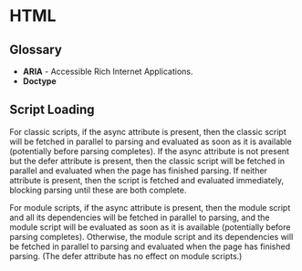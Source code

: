 HTML
==

## Glossary

- **ARIA** - Accessible Rich Internet Applications.
- **Doctype**

## Script Loading

For classic scripts, if the async attribute is present, then the classic script will be fetched in parallel to parsing and evaluated as soon as it is available (potentially before parsing completes). If the async attribute is not present but the defer attribute is present, then the classic script will be fetched in parallel and evaluated when the page has finished parsing. If neither attribute is present, then the script is fetched and evaluated immediately, blocking parsing until these are both complete.

For module scripts, if the async attribute is present, then the module script and all its dependencies will be fetched in parallel to parsing, and the module script will be evaluated as soon as it is available (potentially before parsing completes). Otherwise, the module script and its dependencies will be fetched in parallel to parsing and evaluated when the page has finished parsing. (The defer attribute has no effect on module scripts.)
